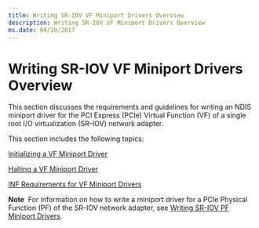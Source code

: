 ```yaml
---
title: Writing SR-IOV VF Miniport Drivers Overview
description: Writing SR-IOV VF Miniport Drivers Overview
ms.date: 04/20/2017
---
```


# Writing SR-IOV VF Miniport Drivers Overview


This section discusses the requirements and guidelines for writing an NDIS miniport driver for the PCI Express (PCIe) Virtual Function (VF) of a single root I/O virtualization (SR-IOV) network adapter.

This section includes the following topics:

[Initializing a VF Miniport Driver](initializing-a-vf-miniport-driver.md)

[Halting a VF Miniport Driver](halting-a-vf-miniport-driver.md)

[INF Requirements for VF Miniport Drivers](inf-requirements-for-vf-miniport-drivers.md)

**Note**  For information on how to write a miniport driver for a PCIe Physical Function (PF) of the SR-IOV network adapter, see [Writing SR-IOV PF Miniport Drivers](writing-sr-iov-pf-miniport-drivers.md).

 

 

 





